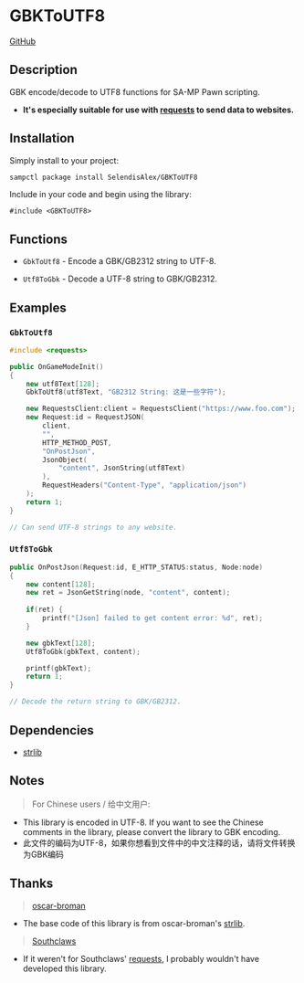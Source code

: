 # GBKToUTF8
[GitHub](https://github.com/SelendisAlex/GBKToUTF8)

## Description

GBK encode/decode to UTF8 functions for SA-MP Pawn scripting.
* <b>It's especially suitable for use with [requests](https://github.com/Southclaws/pawn-requests) to send data to websites.</b>

## Installation

Simply install to your project:

```bash
sampctl package install SelendisAlex/GBKToUTF8
```

Include in your code and begin using the library:

```pawn
#include <GBKToUTF8>
```

## Functions

* `GbkToUtf8` - Encode a GBK/GB2312 string to UTF-8.

* `Utf8ToGbk` - Decode a UTF-8 string to GBK/GB2312.

## Examples

### `GbkToUtf8`

```cpp
#include <requests>

public OnGameModeInit()
{
    new utf8Text[128];
    GbkToUtf8(utf8Text, "GB2312 String: 这是一些字符");

    new RequestsClient:client = RequestsClient("https://www.foo.com");
    new Request:id = RequestJSON(
        client,
        "",            
        HTTP_METHOD_POST, 
        "OnPostJson",
        JsonObject(
            "content", JsonString(utf8Text)
        ),
        RequestHeaders("Content-Type", "application/json")
    );
    return 1;
}

// Can send UTF-8 strings to any website.
```

### `Utf8ToGbk`

```cpp
public OnPostJson(Request:id, E_HTTP_STATUS:status, Node:node) 
{
    new content[128];
    new ret = JsonGetString(node, "content", content);
    
    if(ret) {
        printf("[Json] failed to get content error: %d", ret);
    }

    new gbkText[128];
    Utf8ToGbk(gbkText, content);

    printf(gbkText);
    return 1;
}

// Decode the return string to GBK/GB2312.
```

## Dependencies
- [strlib](https://github.com/oscar-broman/strlib)

## Notes
> For Chinese users / 给中文用户:
+ This library is encoded in UTF-8. If you want to see the Chinese comments in the library, please convert the library to GBK encoding.
+ 此文件的编码为UTF-8，如果你想看到文件中的中文注释的话，请将文件转换为GBK编码

## Thanks
> [oscar-broman](https://github.com/oscar-broman)
+ The base code of this library is from oscar-broman's [strlib](https://github.com/oscar-broman/strlib).
> [Southclaws](https://github.com/Southclaws)
+ If it weren't for Southclaws' [requests](https://github.com/Southclaws/pawn-requests), I probably wouldn't have developed this library.